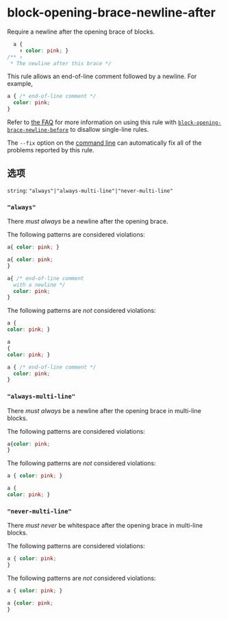# block-opening-brace-newline-after

Require a newline after the opening brace of blocks.

```css
  a {
    ↑ color: pink; }
/** ↑
 * The newline after this brace */
```

This rule allows an end-of-line comment followed by a newline. For example,

```css
a { /* end-of-line comment */
  color: pink;
}
```

Refer to [the FAQ](../../../docs/user-guide/faq.md#how-do-i-disallow-single-line-blocks) for more information on using this rule with [`block-opening-brace-newline-before`](../block-opening-brace-newline-before/README.md) to disallow single-line rules.

The `--fix` option on the [command line](../../../docs/user-guide/cli.md#autofixing-errors) can automatically fix all of the problems reported by this rule.

## 选项

`string`: `"always"|"always-multi-line"|"never-multi-line"`

### `"always"`

There *must always* be a newline after the opening brace.

The following patterns are considered violations:

```css
a{ color: pink; }
```

```css
a{ color: pink;
}
```

```css
a{ /* end-of-line comment
  with a newline */
  color: pink;
}
```

The following patterns are *not* considered violations:

```css
a {
color: pink; }
```

```css
a
{
color: pink; }
```

```css
a { /* end-of-line comment */
  color: pink;
}
```

### `"always-multi-line"`

There *must always* be a newline after the opening brace in multi-line blocks.

The following patterns are considered violations:

```css
a{color: pink;
}
```

The following patterns are *not* considered violations:

```css
a { color: pink; }
```

```css
a {
color: pink; }
```

### `"never-multi-line"`

There *must never* be whitespace after the opening brace in multi-line blocks.

The following patterns are considered violations:

```css
a { color: pink;
}
```

The following patterns are *not* considered violations:

```css
a { color: pink; }
```

```css
a {color: pink;
}
```

